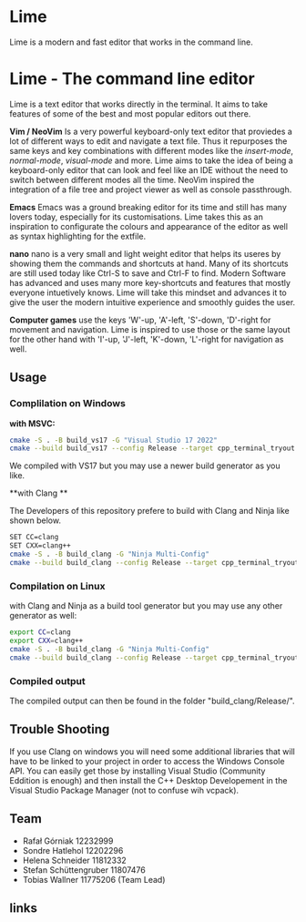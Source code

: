 # Lime
Lime is a modern and fast editor that works in the command line.

# Lime - The command line editor

Lime is a text editor that works directly in the terminal. It aims to take features of some of the best and most popular editors out there.  

 **Vim / NeoVim** Is a very powerful keyboard-only text editor that proviedes a lot of different ways to edit and navigate a text file. Thus it repurposes the same keys and key combinations with different modes like the *insert-mode*, *normal-mode*, *visual-mode* and more. Lime aims to take the idea of being a keyboard-only editor that can look and feel like an IDE without the need to switch between different modes all the time. NeoVim inspired the integration of a file tree and project viewer as well as console passthrough. 
 
 **Emacs** Emacs was a ground breaking editor for its time and still has many lovers today, especially for its customisations. Lime takes this as an inspiration to configurate the colours and appearance of the editor as well as syntax highlighting for the extfile. 
 
 **nano** nano is a very small and light weight editor that helps its useres by showing them the commands and shortcuts at hand. Many of its shortcuts are still used today like Ctrl-S to save and Ctrl-F to find. Modern Software has advanced and uses many more key-shortcuts and features that mostly everyone intuetively knows. Lime will take this mindset and advances it to give the user the modern intuitive experience and smoothly guides the user.  
 
 **Computer games** use the keys 'W'-up, 'A'-left, 'S'-down, 'D'-right for movement and navigation. Lime is inspired to use those or the same layout for the other hand with 'I'-up, 'J'-left, 'K'-down, 'L'-right for navigation as well.

## Usage

### Complilation on Windows

**with MSVC:**
```bash
cmake -S . -B build_vs17 -G "Visual Studio 17 2022"  
cmake --build build_vs17 --config Release --target cpp_terminal_tryout
```
We compiled with VS17 but you may use a newer build generator as you like.

**with Clang **


The Developers of this repository prefere to build with Clang and Ninja like shown below.
```bash
SET CC=clang
SET CXX=clang++
cmake -S . -B build_clang -G "Ninja Multi-Config"
cmake --build build_clang --config Release --target cpp_terminal_tryout
```

### Compilation on Linux

with Clang and Ninja as a build tool generator but you may use any other generator as well:
```bash
export CC=clang
export CXX=clang++
cmake -S . -B build_clang -G "Ninja Multi-Config"
cmake --build build_clang --config Release --target cpp_terminal_tryout
```

### Compiled output

The compiled output can then be found in the folder "build_clang/Release/".

## Trouble Shooting

If you use Clang on windows you will need some additional libraries that will have to be linked to your project in order to access the Windows Console API.
You can easily get those by installing Visual Studio (Community Eddition is enough) and then install the C++ Desktop Developement in the Visual Studio Package Manager (not to confuse wih vcpack).

## Team
- Rafał Górniak 12232999
- Sondre Hatlehol 12202296
- Helena Schneider 11812332
- Stefan Schüttengruber 11807476
- Tobias Wallner 11775206 (Team Lead)


## links
